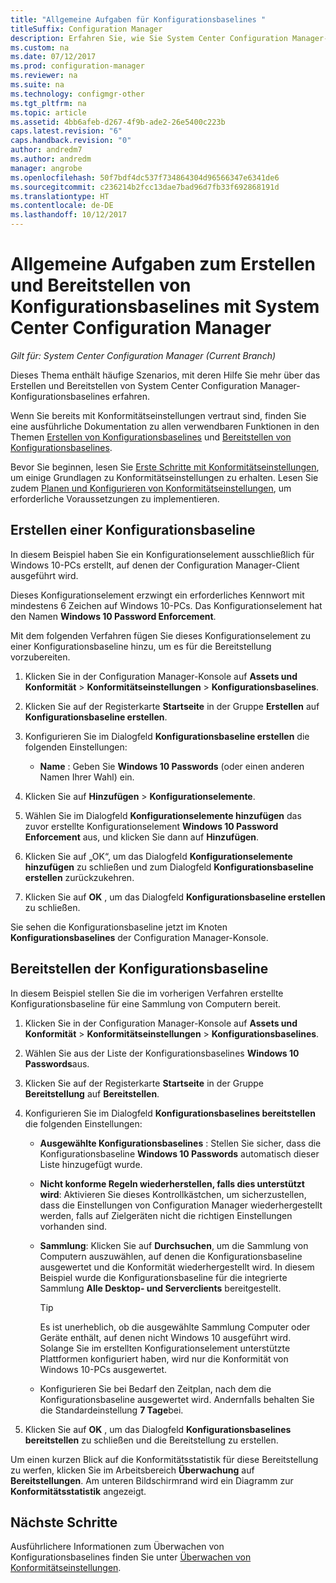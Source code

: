 ```yaml
---
title: "Allgemeine Aufgaben für Konfigurationsbaselines "
titleSuffix: Configuration Manager
description: Erfahren Sie, wie Sie System Center Configuration Manager-Konfigurationsbaselines erstellen und bereitstellen.
ms.custom: na
ms.date: 07/12/2017
ms.prod: configuration-manager
ms.reviewer: na
ms.suite: na
ms.technology: configmgr-other
ms.tgt_pltfrm: na
ms.topic: article
ms.assetid: 4bb6afeb-d267-4f9b-ade2-26e5400c223b
caps.latest.revision: "6"
caps.handback.revision: "0"
author: andredm7
ms.author: andredm
manager: angrobe
ms.openlocfilehash: 50f7bdf4dc537f734864304d96566347e6341de6
ms.sourcegitcommit: c236214b2fcc13dae7bad96d7fb33f692868191d
ms.translationtype: HT
ms.contentlocale: de-DE
ms.lasthandoff: 10/12/2017
---
```

# <a name="common-tasks-for-creating-and-deploying-configuration-baselines-with-system-center-configuration-manager"></a>Allgemeine Aufgaben zum Erstellen und Bereitstellen von Konfigurationsbaselines mit System Center Configuration Manager

*Gilt für: System Center Configuration Manager (Current Branch)*

Dieses Thema enthält häufige Szenarios, mit deren Hilfe Sie mehr über das Erstellen und Bereitstellen von System Center Configuration Manager-Konfigurationsbaselines erfahren.  

 Wenn Sie bereits mit Konformitätseinstellungen vertraut sind, finden Sie eine ausführliche Dokumentation zu allen verwendbaren Funktionen in den Themen [Erstellen von Konfigurationsbaselines](../../compliance/deploy-use/create-configuration-baselines.md) und [Bereitstellen von Konfigurationsbaselines](../../compliance/deploy-use/deploy-configuration-baselines.md).  

 Bevor Sie beginnen, lesen Sie [Erste Schritte mit Konformitätseinstellungen](../../compliance/get-started/get-started-with-compliance-settings.md), um einige Grundlagen zu Konformitätseinstellungen zu erhalten. Lesen Sie zudem [Planen und Konfigurieren von Konformitätseinstellungen](../../compliance/plan-design/plan-for-and-configure-compliance-settings.md), um erforderliche Voraussetzungen zu implementieren.  

## <a name="create-a-configuration-baseline"></a>Erstellen einer Konfigurationsbaseline  
 In diesem Beispiel haben Sie ein Konfigurationselement ausschließlich für Windows 10-PCs erstellt, auf denen der Configuration Manager-Client ausgeführt wird.  

 Dieses Konfigurationselement erzwingt ein erforderliches Kennwort mit mindestens 6 Zeichen auf Windows 10-PCs. Das Konfigurationselement hat den Namen **Windows 10 Password Enforcement**.  

Mit dem folgenden Verfahren fügen Sie dieses Konfigurationselement zu einer Konfigurationsbaseline hinzu, um es für die Bereitstellung vorzubereiten.  

1.  Klicken Sie in der Configuration Manager-Konsole auf **Assets und Konformität** > **Konformitätseinstellungen** > **Konfigurationsbaselines**.  

3.  Klicken Sie auf der Registerkarte **Startseite** in der Gruppe **Erstellen** auf **Konfigurationsbaseline erstellen**.  

4.  Konfigurieren Sie im Dialogfeld **Konfigurationsbaseline erstellen** die folgenden Einstellungen:  

    -   **Name** : Geben Sie **Windows 10 Passwords** (oder einen anderen Namen Ihrer Wahl) ein.  

5.  Klicken Sie auf **Hinzufügen** > **Konfigurationselemente**.  

6.  Wählen Sie im Dialogfeld **Konfigurationselemente hinzufügen** das zuvor erstellte Konfigurationselement **Windows 10 Password Enforcement** aus, und klicken Sie dann auf **Hinzufügen**.  

7.  Klicken Sie auf „OK“, um das Dialogfeld **Konfigurationselemente hinzufügen** zu schließen und zum Dialogfeld **Konfigurationsbaseline erstellen** zurückzukehren.

8.  Klicken Sie auf **OK** , um das Dialogfeld **Konfigurationsbaseline erstellen** zu schließen.  

 Sie sehen die Konfigurationsbaseline jetzt im Knoten **Konfigurationsbaselines** der Configuration Manager-Konsole.  

## <a name="deploy-the-configuration-baseline"></a>Bereitstellen der Konfigurationsbaseline  
 In diesem Beispiel stellen Sie die im vorherigen Verfahren erstellte Konfigurationsbaseline für eine Sammlung von Computern bereit.  

1.  Klicken Sie in der Configuration Manager-Konsole auf **Assets und Konformität** > **Konformitätseinstellungen** > **Konfigurationsbaselines**.  

3.  Wählen Sie aus der Liste der Konfigurationsbaselines **Windows 10 Passwords**aus.  

4.  Klicken Sie auf der Registerkarte **Startseite** in der Gruppe **Bereitstellung** auf **Bereitstellen**.  

5.  Konfigurieren Sie im Dialogfeld **Konfigurationsbaselines bereitstellen** die folgenden Einstellungen:  

    -   **Ausgewählte Konfigurationsbaselines** : Stellen Sie sicher, dass die Konfigurationsbaseline **Windows 10 Passwords** automatisch dieser Liste hinzugefügt wurde.  

    -   **Nicht konforme Regeln wiederherstellen, falls dies unterstützt wird**: Aktivieren Sie dieses Kontrollkästchen, um sicherzustellen, dass die Einstellungen von Configuration Manager wiederhergestellt werden, falls auf Zielgeräten nicht die richtigen Einstellungen vorhanden sind.  

    -   **Sammlung**: Klicken Sie auf **Durchsuchen**, um die Sammlung von Computern auszuwählen, auf denen die Konfigurationsbaseline ausgewertet und die Konformität wiederhergestellt wird. In diesem Beispiel wurde die Konfigurationsbaseline für die integrierte Sammlung **Alle Desktop- und Serverclients** bereitgestellt.  

        > [!TIP]  
        >  Es ist unerheblich, ob die ausgewählte Sammlung Computer oder Geräte enthält, auf denen nicht Windows 10 ausgeführt wird. Solange Sie im erstellten Konfigurationselement unterstützte Plattformen konfiguriert haben, wird nur die Konformität von Windows 10-PCs ausgewertet.  

    -   Konfigurieren Sie bei Bedarf den Zeitplan, nach dem die Konfigurationsbaseline ausgewertet wird. Andernfalls behalten Sie die Standardeinstellung **7 Tage**bei.  

7.  Klicken Sie auf **OK** , um das Dialogfeld **Konfigurationsbaselines bereitstellen** zu schließen und die Bereitstellung zu erstellen.  

 Um einen kurzen Blick auf die Konformitätsstatistik für diese Bereitstellung zu werfen, klicken Sie im Arbeitsbereich **Überwachung** auf **Bereitstellungen**. Am unteren Bildschirmrand wird ein Diagramm zur **Konformitätsstatistik** angezeigt.  

## <a name="next-steps"></a>Nächste Schritte 

Ausführlichere Informationen zum Überwachen von Konfigurationsbaselines finden Sie unter [Überwachen von Konformitätseinstellungen](../../compliance/deploy-use/monitor-compliance-settings.md).  

